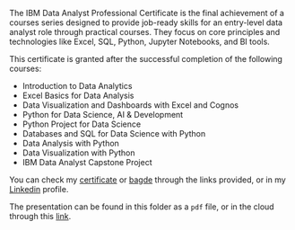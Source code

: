 The IBM Data Analyst Professional Certificate is the final achievement of a courses series designed to provide job-ready skills for an entry-level data analyst role through practical courses. They focus on core principles and technologies like Excel, SQL, Python, Jupyter Notebooks, and BI tools.

This certificate is granted after the successful completion of the following courses:
* Introduction to Data Analytics
* Excel Basics for Data Analysis
* Data Visualization and Dashboards with Excel and Cognos
* Python for Data Science, AI & Development
* Python Project for Data Science
* Databases and SQL for Data Science with Python
* Data Analysis with Python
* Data Visualization with Python
* IBM Data Analyst Capstone Project

You can check my [certificate](https://www.coursera.org/account/accomplishments/professional-cert/9M673SHXUEGP) or [bagde](https://www.credly.com/badges/69fd5714-dbb5-4453-87f7-2f2d15e537f6) through the links provided, or in my [Linkedin](https://www.linkedin.com/in/lucas-corumb%C3%A1-024089157/) profile.

The presentation can be found in this folder as a `pdf` file, or in the cloud through this [link](https://1drv.ms/p/s!Au47VyTboFIogXjqlHKVCkeVE4CM?e=waNUam).